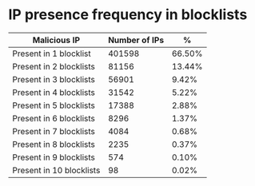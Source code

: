 # IP presence frequency in blocklists
| Malicious IP | Number of IPs | % |
|----|----|----|
| Present in 1 blocklist | 401598 | 66.50% |
| Present in 2 blocklists | 81156 | 13.44% |
| Present in 3 blocklists | 56901 | 9.42% |
| Present in 4 blocklists | 31542 | 5.22% |
| Present in 5 blocklists | 17388 | 2.88% |
| Present in 6 blocklists | 8296 | 1.37% |
| Present in 7 blocklists | 4084 | 0.68% |
| Present in 8 blocklists | 2235 | 0.37% |
| Present in 9 blocklists | 574 | 0.10% |
| Present in 10 blocklists | 98 | 0.02% |
